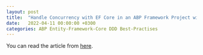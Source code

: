 ```yaml
---
layout: post
title:  "Handle Concurrency with EF Core in an ABP Framework Project with ASP.NET Core MVC"
date:   2022-04-11 00:00:00 +0300
categories: ABP Entity-Framework-Core DDD Best-Practises
---
```


You can read the article from [here](https://community.abp.io/posts/handle-concurrency-with-ef-core-in-an-abp-framework-project-with-asp.net-core-mvc-jlkc3w8f).